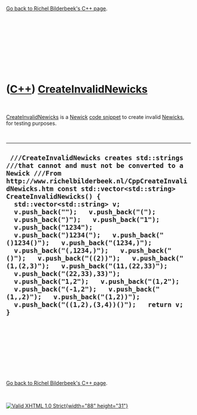 

[Go back to Richel Bilderbeek's C++ page](Cpp.htm).

 

 

 

 

 

([C++](Cpp.htm)) [CreateInvalidNewicks](CppCreateInvalidNewicks.htm)
====================================================================

 

[CreateInvalidNewicks](CppCreateInvalidNewicks.htm) is a
[Newick](CppNewick.htm) [code snippet](CppCodeSnippets.htm) to create
invalid [Newicks](CppNewick.htm), for testing purposes.

 

  -----------------------------------------------------------------------------------------------------------------------------------------------------------------------------------------------------------------------------------------------------------------------------------------------------------------------------------------------------------------------------------------------------------------------------------------------------------------------------------------------------------------------------------------------------------------------------------------------------------------------------------------------------------------------------------------------------------------------------------------------------------------------------------------
  ` ///CreateInvalidNewicks creates std::strings ///that cannot and must not be converted to a Newick ///From http://www.richelbilderbeek.nl/CppCreateInvalidNewicks.htm const std::vector<std::string> CreateInvalidNewicks() {   std::vector<std::string> v;   v.push_back("");   v.push_back("(");   v.push_back(")");   v.push_back("1");   v.push_back("1234");   v.push_back(")1234(");   v.push_back("()1234()");   v.push_back("(1234,)");   v.push_back("(,1234,)");   v.push_back("()");   v.push_back("((2))");   v.push_back("(1,(2,3)");   v.push_back("(11,(22,33)");   v.push_back("(22,33),33)");   v.push_back("1,2");   v.push_back("(1,2");   v.push_back("(-1,2");   v.push_back("(1,,2)");   v.push_back("(1,2))");   v.push_back("((1,2),(3,4))()");   return v; }`
  -----------------------------------------------------------------------------------------------------------------------------------------------------------------------------------------------------------------------------------------------------------------------------------------------------------------------------------------------------------------------------------------------------------------------------------------------------------------------------------------------------------------------------------------------------------------------------------------------------------------------------------------------------------------------------------------------------------------------------------------------------------------------------------------

 

 

 

 

 

[Go back to Richel Bilderbeek's C++ page](Cpp.htm).



 

[![Valid XHTML 1.0 Strict](valid-xhtml10.png){width="88"
height="31"}](http://validator.w3.org/check?uri=referer)
